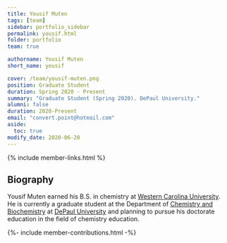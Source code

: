 ```yaml
---
title: Yousif Muten
tags: [team]
sidebar: portfolio_sidebar
permalink: yousif.html
folder: portfolio
team: true

authorname: Yousif Muten
short_name: yousif

cover: /team/yousif-muten.png
position: Graduate Student
duration: Spring 2020 - Present
summary: "Graduate Student (Spring 2020). DePaul University."
alumni: false
duration: 2020-Present
email: "convert.point@hotmail.com"
aside:
  toc: true 
modify_date: 2020-06-20    
---
```

{% include member-links.html %}

## Biography

Yousif Muten earned his B.S. in chemistry at [Western Carolina University](https://www.wcu.edu/learn/programs/chemistry/index.aspx). He is currently a graduate student at the Department of [Chemistry and Biochemistry](https://csh.depaul.edu/academics/chemistry/pages/default.aspx) at [DePaul University](https://www.depaul.edu/Pages/default.aspx) and planning to pursue his doctorate education in the field of chemistry education.

{%- include member-contributions.html -%}